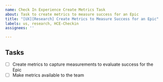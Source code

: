 ```yaml
---
name: Check In Experience Create Metrics Task
about: Task to create metrics to measure success for an Epic
title: "[UX][Research] Create Metrics to Measure Success for an Epic"
labels: us, research, HCE-Checkin
assignees: ''

---
```


## Tasks
- [ ] Create metrics to capture measurements to evaluate success for the Epic
- [ ] Make metrics available to the team
